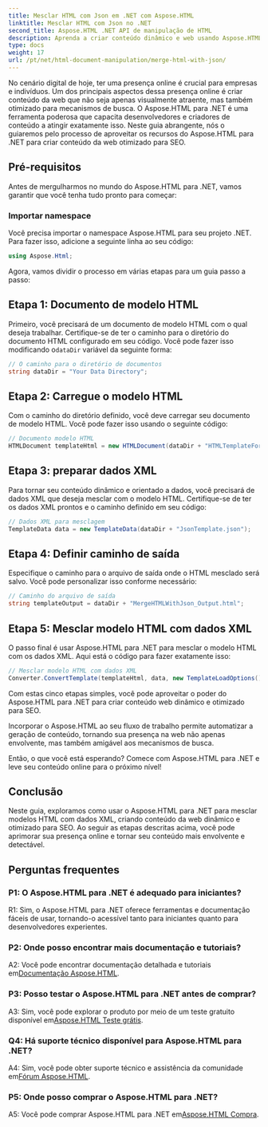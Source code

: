 ```yaml
---
title: Mesclar HTML com Json em .NET com Aspose.HTML
linktitle: Mesclar HTML com Json no .NET
second_title: Aspose.HTML .NET API de manipulação de HTML
description: Aprenda a criar conteúdo dinâmico e web usando Aspose.HTML para .NET. Fortaleça sua presença online e envolva seu público.
type: docs
weight: 17
url: /pt/net/html-document-manipulation/merge-html-with-json/
---
```


No cenário digital de hoje, ter uma presença online é crucial para empresas e indivíduos. Um dos principais aspectos dessa presença online é criar conteúdo da web que não seja apenas visualmente atraente, mas também otimizado para mecanismos de busca. O Aspose.HTML para .NET é uma ferramenta poderosa que capacita desenvolvedores e criadores de conteúdo a atingir exatamente isso. Neste guia abrangente, nós o guiaremos pelo processo de aproveitar os recursos do Aspose.HTML para .NET para criar conteúdo da web otimizado para SEO. 

## Pré-requisitos

Antes de mergulharmos no mundo do Aspose.HTML para .NET, vamos garantir que você tenha tudo pronto para começar:

### Importar namespace

Você precisa importar o namespace Aspose.HTML para seu projeto .NET. Para fazer isso, adicione a seguinte linha ao seu código:

```csharp
using Aspose.Html;
```

Agora, vamos dividir o processo em várias etapas para um guia passo a passo:

## Etapa 1: Documento de modelo HTML

 Primeiro, você precisará de um documento de modelo HTML com o qual deseja trabalhar. Certifique-se de ter o caminho para o diretório do documento HTML configurado em seu código. Você pode fazer isso modificando o`dataDir` variável da seguinte forma:

```csharp
// O caminho para o diretório de documentos
string dataDir = "Your Data Directory";
```

## Etapa 2: Carregue o modelo HTML

Com o caminho do diretório definido, você deve carregar seu documento de modelo HTML. Você pode fazer isso usando o seguinte código:

```csharp
// Documento modelo HTML
HTMLDocument templateHtml = new HTMLDocument(dataDir + "HTMLTemplateForJson.html");
```

## Etapa 3: preparar dados XML

Para tornar seu conteúdo dinâmico e orientado a dados, você precisará de dados XML que deseja mesclar com o modelo HTML. Certifique-se de ter os dados XML prontos e o caminho definido em seu código:

```csharp
// Dados XML para mesclagem
TemplateData data = new TemplateData(dataDir + "JsonTemplate.json");
```

## Etapa 4: Definir caminho de saída

Especifique o caminho para o arquivo de saída onde o HTML mesclado será salvo. Você pode personalizar isso conforme necessário:

```csharp
// Caminho do arquivo de saída
string templateOutput = dataDir + "MergeHTMLWithJson_Output.html";
```

## Etapa 5: Mesclar modelo HTML com dados XML

O passo final é usar Aspose.HTML para .NET para mesclar o modelo HTML com os dados XML. Aqui está o código para fazer exatamente isso:

```csharp
// Mesclar modelo HTML com dados XML
Converter.ConvertTemplate(templateHtml, data, new TemplateLoadOptions(), templateOutput);
```

Com estas cinco etapas simples, você pode aproveitar o poder do Aspose.HTML para .NET para criar conteúdo web dinâmico e otimizado para SEO. 

Incorporar o Aspose.HTML ao seu fluxo de trabalho permite automatizar a geração de conteúdo, tornando sua presença na web não apenas envolvente, mas também amigável aos mecanismos de busca. 

Então, o que você está esperando? Comece com Aspose.HTML para .NET e leve seu conteúdo online para o próximo nível!

## Conclusão

Neste guia, exploramos como usar o Aspose.HTML para .NET para mesclar modelos HTML com dados XML, criando conteúdo da web dinâmico e otimizado para SEO. Ao seguir as etapas descritas acima, você pode aprimorar sua presença online e tornar seu conteúdo mais envolvente e detectável.

## Perguntas frequentes

### P1: O Aspose.HTML para .NET é adequado para iniciantes?

R1: Sim, o Aspose.HTML para .NET oferece ferramentas e documentação fáceis de usar, tornando-o acessível tanto para iniciantes quanto para desenvolvedores experientes.

### P2: Onde posso encontrar mais documentação e tutoriais?

 A2: Você pode encontrar documentação detalhada e tutoriais em[Documentação Aspose.HTML](https://reference.aspose.com/html/net/).

### P3: Posso testar o Aspose.HTML para .NET antes de comprar?

 A3: Sim, você pode explorar o produto por meio de um teste gratuito disponível em[Aspose.HTML Teste grátis](https://releases.aspose.com/).

### Q4: Há suporte técnico disponível para Aspose.HTML para .NET?

 A4: Sim, você pode obter suporte técnico e assistência da comunidade em[Fórum Aspose.HTML](https://forum.aspose.com/).

### P5: Onde posso comprar o Aspose.HTML para .NET?

 A5: Você pode comprar Aspose.HTML para .NET em[Aspose.HTML Compra](https://purchase.aspose.com/buy).